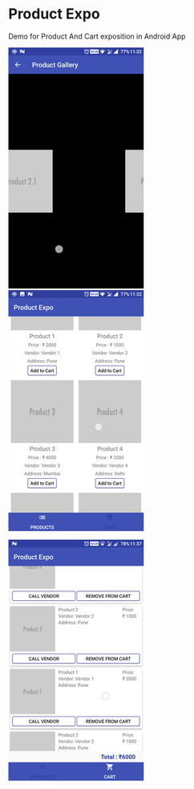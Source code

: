 # Product Expo
Demo for Product And Cart exposition in  Android App  
   

![alt text](screenshot/Screenshot_20170917-233223.png "Final Screen shot of the application")![alt text](screenshot/Screenshot_20170917-233230.png "Final Screen shot of the application")

![alt text](screenshot/Screenshot_20170917-233705.png "Final Screen shot of the application")


